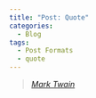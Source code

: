 ```yaml
---
title: "Post: Quote"
categories:
  - Blog
tags:
  - Post Formats
  - quote
---
```


  
> <cite><a href="http://www.brainyquote.com/quotes/quotes/m/marktwain163473.html">Mark Twain</a></cite>
